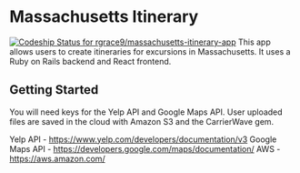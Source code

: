# Massachusetts Itinerary
[![Codeship Status for rgrace9/massachusetts-itinerary-app](https://app.codeship.com/projects/9a324f80-092d-0137-9eb3-62ad0be07bf4/status?branch=master)](https://app.codeship.com/projects/326111)
This app allows users to create itineraries for excursions in Massachusetts. It uses a Ruby on Rails backend and React frontend.

## Getting Started
You will need keys for the Yelp API and Google Maps API. User uploaded files are saved in the cloud with Amazon S3 and the CarrierWave gem.

Yelp API - https://www.yelp.com/developers/documentation/v3
Google Maps API - https://developers.google.com/maps/documentation/
AWS - https://aws.amazon.com/

